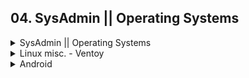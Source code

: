 
## 04. SysAdmin || Operating Systems

<details>
<summary> SysAdmin || Operating Systems </summary>

### sysadmin -gen-

- Sysadmin Jobs
    - [How to Be a Great System Adminstrator in 3 Steps](https://youtu.be/Biz_QnigwWI) @ IT Career Questions
    - [How it FEELS to be a SysAdmin (What is a System Administrator)](https://youtu.be/v9bZsmn-Aw4) @ Sir Sudo

- OSs101
    - [Types of OS afap](https://youtu.be/MR2ntdZW__A) @ Techquickie
    - BIOS...
        - [BIOS and UEFI afap](https://youtu.be/zIYkol851dU) @ Techquickie
        - [BIOS, CMOS, UEFI - What's the difference?](https://youtu.be/LGz0Io_dh_I) @ PowerCert Animated Videos
    - Dual Boot ~ [The Best Way do Dual Boot Windows and Ubuntu](https://youtu.be/CWQMYN12QD0) @ Techno Tim
    - *Virtual Machines* ~ [see '7.0 ~ Networks | Hacking'](#70-networks--hacking)

- Virtualization (ojo [InfoSec](#malware--pentesting))
    - [How to Setup a Virtual Machine for Malware Analysis](https://youtu.be/-40OBLWVsgo) @ Guided Hacking
    - [Learn Virtual Machines RIGHT NOW! (Kali Linux, VM, Ubuntu, Windows)](https://youtu.be/wX75Z-4MEoM) @ Network Chuck
    - [Ditch Virtualbox, Get QEMU/Virt Manager](https://youtu.be/wxxP39cNJOs) @ Mental Outlaw
    - [Stop using Virtualbox, Here's how to use QEMU instead](https://youtu.be/Kq849CpGd88) @ Chris Titus Tech
    - [20 Ways to Use a Virtual Machine (and other ideas for your homelab)](https://youtu.be/SVQmzaSabEQ) @ Techno Tim

- Windowz
    - [PowerShell, BIOS...]
    - [I put Windows 10 on a Calculator - Stupid Setups](https://youtu.be/neD9_viUnS8) @ Basically Homeless
</details>

<details>
<summary> Linux misc. - Ventoy </summary>

###  Linux

- Misc.
    - [Linux for the Absolute Beginner...](https://youtu.be/EN7mbRccT-8) @ Low Dough Tech
    - [7 Linux Terminal Application and Utilities](https://youtu.be/ZNNqkeeOdrk) @ Tech Hut
    - ☠️ [Why Linux Is Better For Programming](https://youtu.be/otDOHt_Jges) @ Kalle Hallden

- Ventoy
    - [Ventoy - An Easy to Use MultiBoot USB Tool](https://youtu.be/K64sT0pQc-0) @ Mental Outlaw
    - [How to create the ULTIMATE multiboot flash drive using Ventoy!](https://youtu.be/7eQciSP91eI) @ Alfredo Sequeida
    - [How to Create a Multiboot USB with Ventoy | Fast, Simple and Easy Guide](https://youtu.be/z1FyoCswwAc) @ Techno Tim

- Linux Distros
    - [What is the Best Linux Distro? -Its the one you Make the best](https://youtu.be/_f5uev7UTz0) @ Mental Outlaw
    - Linux Mint
        - [How good is Linux Mint for beginners](https://youtu.be/pNWDnJ_kESM) @ The Linux Experiment
        - [20 Different Types of Linux Mint Themes](https://youtu.be/PIrl3Eb0H44)
        - [From Noob To Power User With Linux Mint Cinnamon](https://youtu.be/TKX29fJ8U2Y) @ Distro Tube
    - Pop OS!
    - Chicago95 ~ [Bring Back Windows 95 with XFCE + Chicago](https://www.youtube.com/shorts/VcbzoOjMLHM) @ Tech Hut <!--find in GitHub>
    - Kali Linux ~ [Linux for Ethical Hackers (Kali Linux Tutorial)](https://youtu.be/lZAoFs75_cs) @ fCC && [Cómo instalar Kali Linux 2022 en VirtualBox y VMware](https://youtu.be/4lKQKxwjXbg) @ The Good Hacker
    - MX Linux ~ [From Noob to Power-User with MX Linux](https://youtu.be/IsnSSY2vTXQ) @ Distro Tube
    - Top 5 Arch-like ~ [Top Five Arch-Based Linux Distros 2022](https://youtu.be/zkmTpxVpj6Q) @ Distro Tube
        - ArcoLinux ~ [ArcoLinux - First Impressions and Install](https://youtu.be/S_dG79GhNfI) @ Tech Hut <!--install in VM-->
        - Manjaro | Arch ~ [Manjaro is NOT Arch](https://youtu.be/VzAw8a3Jx-k) @ Tech Hut

- **WSL** 
    - [BEST Web Dev Setup? Windows & Linux at the same time (WSL)](https://youtu.be/-atblwgc63E) @ Fireship
    - [I Coded with WSL2 for a Week](https://youtu.be/LktFP0Dpl-c) @ Forrest Knight

</details>

<details>
<summary> Android </summary>

- ROOT
    - Root 101 ~ [What is Root Access on Android? How to Root](https://youtu.be/eR26901B_0A)
    - ROMs proper ~ [Android 13 Custom ROM List: Unofficially update your Android Smartphone!](https://xda-developers.com/android-13-custom-rom-list) @ XDA-Developers

- Misc.
    - Dual Boot for Windows ~ [Cómo INSTALAR Windows 11 ARM | Iniciar DOS Sistemas ANDROID y Windows](https://youtu.be/VkI476sGI4s)
    - AndroNix' Linux ~ [Easily run Linux on Android with AndroNix - Linux Distro on Android without Root](https://youtu.be/jvuufPWKF3k)
    - Calyx OS ~ [Calyx OS - The next big Android Competitor?](https://youtu.be/qTtgzNGRAfA) @ Mrwhosetheboss <!--(Hacking...)-->
  
<!-- VERY IMPORTANT LOCAL GL76'S DIRECTORY: 'LINUX' -->
<!-- ### 4.5 ~ +more -->
<!-- $consoles $JAILBREAK $TINKERING $cars -->

</details>